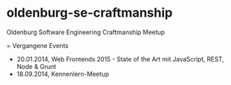 # oldenburg-se-craftmanship
Oldenburg Software Engineering Craftmanship Meetup

= Vergangene Events
* 20.01.2014, Web Frontends 2015 - State of the Art mit JavaScript, REST, Node & Grunt
* 18.09.2014, Kennenlern-Meetup
